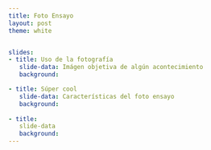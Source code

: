 ```yaml
---
title: Foto Ensayo
layout: post
theme: white


slides:
- title: Uso de la fotografía
   slide-data: Imágen objetiva de algún acontecimiento
   background:

- title: Súper cool
   slide-data: Características del foto ensayo
   background:
   
- title:
   slide-data
   background:
---
```

